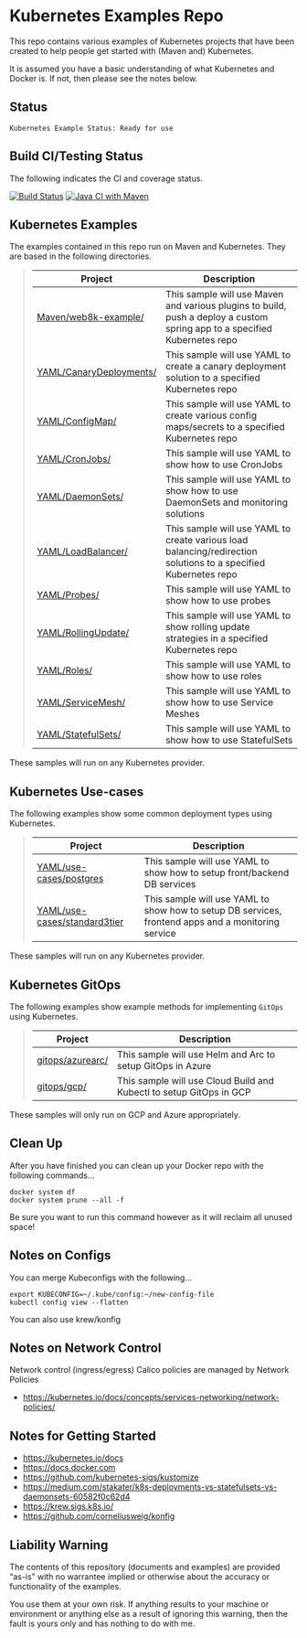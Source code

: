 Kubernetes Examples Repo
========================

This repo contains various examples of Kubernetes projects that have been created to help people get started with (Maven and) Kubernetes.

It is assumed you have a basic understanding of what Kubernetes and Docker is. If not, then please see the notes below.

Status
------
````
Kubernetes Example Status: Ready for use
````
Build CI/Testing Status
-----------------------
The following indicates the CI and coverage status.

[![Build Status](https://travis-ci.org/tpayne/kubernetes-examples.svg?branch=main)](https://travis-ci.org/tpayne/kubernetes-examples)
[![Java CI with Maven](https://github.com/tpayne/kubernetes-examples/actions/workflows/maven.yml/badge.svg?branch=main)](https://github.com/tpayne/kubernetes-examples/actions/workflows/maven.yml)

Kubernetes Examples
-------------------
The examples contained in this repo run on Maven and Kubernetes. They are based in the following directories.

>| Project | Description | 
>| ------- | ----------- |
>| [Maven/web8k-example/](https://github.com/tpayne/kubernetes-examples/tree/main/Maven/web8k-example) | This sample will use Maven and various plugins to build, push a deploy a custom spring app to a specified Kubernetes repo |
>| [YAML/CanaryDeployments/](https://github.com/tpayne/kubernetes-examples/tree/main/YAML/CanaryDeployments) | This sample will use YAML to create a canary deployment solution to a specified Kubernetes repo |
>| [YAML/ConfigMap/](https://github.com/tpayne/kubernetes-examples/tree/main/YAML/ConfigMap) | This sample will use YAML to create various config maps/secrets to a specified Kubernetes repo |
>| [YAML/CronJobs/](https://github.com/tpayne/kubernetes-examples/tree/main/YAML/CronJobs) | This sample will use YAML to show how to use CronJobs |
>| [YAML/DaemonSets/](https://github.com/tpayne/kubernetes-examples/tree/main/YAML/DaemonSets) | This sample will use YAML to show how to use DaemonSets and monitoring solutions |
>| [YAML/LoadBalancer/](https://github.com/tpayne/kubernetes-examples/tree/main/YAML/LoadBalancer) | This sample will use YAML to create various load balancing/redirection solutions to a specified Kubernetes repo |
>| [YAML/Probes/](https://github.com/tpayne/kubernetes-examples/tree/main/YAML/Probes) | This sample will use YAML to show how to use probes |
>| [YAML/RollingUpdate/](https://github.com/tpayne/kubernetes-examples/tree/main/YAML/RollingUpdate) | This sample will use YAML to show rolling update strategies in a specified Kubernetes repo |
>| [YAML/Roles/](https://github.com/tpayne/kubernetes-examples/tree/main/YAML/Roles) | This sample will use YAML to show how to use roles |
>| [YAML/ServiceMesh/](https://github.com/tpayne/kubernetes-examples/tree/main/YAML/ServiceMesh) | This sample will use YAML to show how to use Service Meshes |
>| [YAML/StatefulSets/](https://github.com/tpayne/kubernetes-examples/tree/main/YAML/StatefulSets) | This sample will use YAML to show how to use StatefulSets |

These samples will run on any Kubernetes provider.

Kubernetes Use-cases
--------------------
The following examples show some common deployment types using Kubernetes.

>| Project | Description | 
>| ------- | ----------- |
>| [YAML/use-cases/postgres](https://github.com/tpayne/kubernetes-examples/tree/main/YAML/use-cases/postgres) | This sample will use YAML to show how to setup front/backend DB services |
>| [YAML/use-cases/standard3tier](https://github.com/tpayne/kubernetes-examples/tree/main/YAML/use-cases/standard3tier) | This sample will use YAML to show how to setup DB services, frontend apps and a monitoring service |

These samples will run on any Kubernetes provider.

Kubernetes GitOps
-----------------
The following examples show example methods for implementing `GitOps` using Kubernetes.

>| Project | Description | 
>| ------- | ----------- |
>| [gitops/azurearc/](https://github.com/tpayne/kubernetes-examples/tree/main/gitops/azurearc) | This sample will use Helm and Arc to setup GitOps in Azure |
>| [gitops/gcp/](https://github.com/tpayne/kubernetes-examples/tree/main/gitops/gcp) | This sample will use Cloud Build and Kubectl to setup GitOps in GCP |

These samples will only run on GCP and Azure appropriately.

Clean Up
--------
After you have finished you can clean up your Docker repo with the following commands...

    docker system df
    docker system prune --all -f
    
Be sure you want to run this command however as it will reclaim all unused space!

Notes on Configs
----------------
You can merge Kubeconfigs with the following...
    
    export KUBECONFIG=~/.kube/config:~/new-config-file 
    kubectl config view --flatten
    
You can also use krew/konfig

Notes on Network Control
------------------------
Network control (ingress/egress) Calico policies are managed by Network Policies
- https://kubernetes.io/docs/concepts/services-networking/network-policies/

Notes for Getting Started
-------------------------
- https://kubernetes.io/docs
- https://docs.docker.com
- https://github.com/kubernetes-sigs/kustomize
- https://medium.com/stakater/k8s-deployments-vs-statefulsets-vs-daemonsets-60582f0c62d4
- https://krew.sigs.k8s.io/
- https://github.com/corneliusweig/konfig

Liability Warning
-----------------
The contents of this repository (documents and examples) are provided “as-is” with no warrantee implied 
or otherwise about the accuracy or functionality of the examples.

You use them at your own risk. If anything results to your machine or environment or anything else as a 
result of ignoring this warning, then the fault is yours only and has nothing to do with me.
